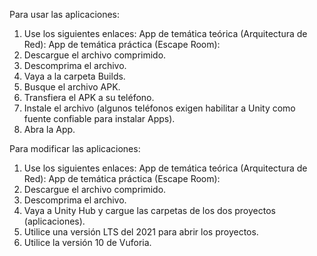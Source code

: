 Para usar las aplicaciones:
1. Use los siguientes enlaces:
   App de temática teórica (Arquitectura de Red):
   App de temática práctica (Escape Room): 
2. Descargue el archivo comprimido.
3. Descomprima el archivo.
4. Vaya a la carpeta Builds.
5. Busque el archivo APK.
6. Transfiera el APK a su teléfono.
7. Instale el archivo (algunos teléfonos exigen habilitar a Unity como fuente confiable para instalar Apps).
8. Abra la App.

Para modificar las aplicaciones:
1. Use los siguientes enlaces:
   App de temática teórica (Arquitectura de Red):
   App de temática práctica (Escape Room): 
2. Descargue el archivo comprimido.
3. Descomprima el archivo.
4. Vaya a Unity Hub y cargue las carpetas de los dos proyectos (aplicaciones).
5. Utilice una versión LTS del 2021 para abrir los proyectos.
6. Utilice la versión 10 de Vuforia.
